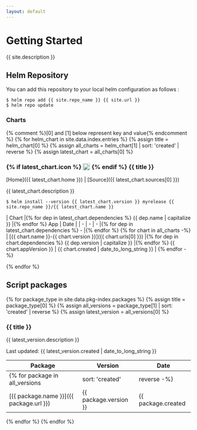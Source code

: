 ```yaml
---
layout: default
---
```


# Getting Started

{{ site.description }}

## Helm Repository

You can add this repository to your local helm configuration as follows :

```console
$ helm repo add {{ site.repo_name }} {{ site.url }}
$ helm repo update
```

### Charts

{% comment %}[0] and [1] below represent key and value{% endcomment %}
{% for helm_chart in site.data.index.entries %}
{% assign title = helm_chart[0] %}
{% assign all_charts = helm_chart[1] | sort: 'created' | reverse %}
{% assign latest_chart = all_charts[0] %}

<h3>
  {% if latest_chart.icon %}
  <img src="{{ latest_chart.icon }}" style="height:1.2em;vertical-align: text-top;" />
  {% endif %}
  {{ title }}
</h3>

[Home]({{ latest_chart.home }}) \| [Source]({{ latest_chart.sources[0] }})

{{ latest_chart.description }}

```console
$ helm install --version {{ latest_chart.version }} myrelease {{ site.repo_name }}/{{ latest_chart.name }}
```

| Chart |{% for dep in latest_chart.dependencies %} {{ dep.name | capitalize }} |{% endfor %} App | Date |
| - | - | - |{% for dep in latest_chart.dependencies %} - |{% endfor %}
{% for chart in all_charts -%}
| [{{ chart.name }}-{{ chart.version }}]({{ chart.urls[0] }}) |{% for dep in chart.dependencies %} {{ dep.version | capitalize }} |{% endfor %} {{ chart.appVersion }} | {{ chart.created | date_to_long_string }} |
{% endfor -%}

{% endfor %}

## Script packages

{% for package_type in site.data.pkg-index.packages %}
{% assign title = package_type[0] %}
{% assign all_versions = package_type[1] | sort: 'created' | reverse %}
{% assign latest_version = all_versions[0] %}

### {{ title }}

{{ latest_version.description }}

Last updated: {{ latest_version.created | date_to_long_string }}

| Package | Version | Date |
|---------|---------|------|
{% for package in all_versions | sort: 'created' | reverse -%}
| [{{ package.name }}]({{ package.url }}) | {{ package.version }} | {{ package.created | date_to_long_string }} |
{% endfor %}
{% endfor %}
